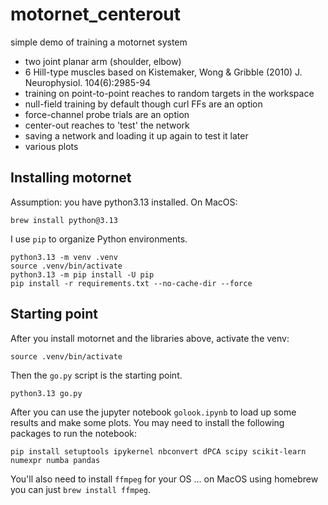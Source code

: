 # motornet_centerout

simple demo of training a motornet system

- two joint planar arm (shoulder, elbow)
- 6 Hill-type muscles based on Kistemaker, Wong & Gribble (2010) J. Neurophysiol. 104(6):2985-94
- training on point-to-point reaches to random targets in the workspace
- null-field training by default though curl FFs are an option
- force-channel probe trials are an option
- center-out reaches to 'test' the network
- saving a network and loading it up again to test it later
- various plots

## Installing motornet

Assumption: you have python3.13 installed. On MacOS:

```{shell}
brew install python@3.13
```

I use `pip` to organize Python environments.

```{shell}
python3.13 -m venv .venv
source .venv/bin/activate
python3.13 -m pip install -U pip
pip install -r requirements.txt --no-cache-dir --force
```

## Starting point

After you install motornet and the libraries above, activate the venv:

```{shell}
source .venv/bin/activate
```

Then the `go.py` script is the starting point.

```{shell}
python3.13 go.py
```

After you can use the jupyter notebook `golook.ipynb` to load up some results and make some plots. You may need to install the following packages to run the notebook:

```{shell}
pip install setuptools ipykernel nbconvert dPCA scipy scikit-learn numexpr numba pandas
```

You'll also need to install `ffmpeg` for your OS ... on MacOS using homebrew you can just `brew install ffmpeg`.


